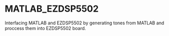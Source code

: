 # MATLAB_EZDSP5502
Interfacing MATLAB and EZDSP5502 by generating tones from MATLAB and proccess them into EZDSP5502 board. 
